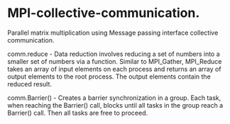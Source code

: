 # MPI-collective-communication.
Parallel  matrix multiplication using Message passing interface collective communication.

comm.reduce - Data reduction involves reducing a set of numbers into a smaller set of numbers via a function. Similar to MPI_Gather, MPI_Reduce takes an array of input elements on each process and returns an array of output elements to the root process. The output elements contain the reduced result.

comm.Barrier() - Creates a barrier synchronization in a group. Each task, when reaching the Barrier() call, blocks until all tasks in the group reach a Barrier() call. Then all tasks are free to proceed.
